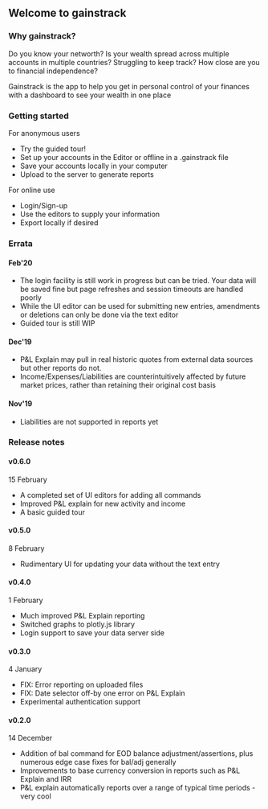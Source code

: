 ## Welcome to gainstrack
### Why gainstrack?
Do you know your networth? Is your wealth spread across multiple accounts in multiple countries? Struggling to keep track? How close are you to financial independence?

Gainstrack is the app to help you get in personal control of your finances with a dashboard to see your wealth in one place

### Getting started
For anonymous users
- Try the guided tour!
- Set up your accounts in the Editor or offline in a .gainstrack file
- Save your accounts locally in your computer
- Upload to the server to generate reports

For online use
- Login/Sign-up
- Use the editors to supply your information
- Export locally if desired

### Errata
#### Feb'20
- The login facility is still work in progress but can be tried. Your data will be saved fine but page refreshes and session timeouts are handled poorly
- While the UI editor can be used for submitting new entries, amendments or deletions can only be done via the text editor
- Guided tour is still WIP

#### Dec'19
- P&L Explain may pull in real historic quotes from external data sources but other reports do not.
- Income/Expenses/Liabilities are counterintuitively affected by future market prices, rather than retaining their original cost basis
#### Nov'19
- Liabilities are not supported in reports yet


### Release notes
#### v0.6.0
15 February
- A completed set of UI editors for adding all commands
- Improved P&L explain for new activity and income
- A basic guided tour

#### v0.5.0
8 February
- Rudimentary UI for updating your data without the text entry

#### v0.4.0
1 February
- Much improved P&L Explain reporting
- Switched graphs to plotly.js library
- Login support to save your data server side
#### v0.3.0
4 January
- FIX: Error reporting on uploaded files
- FIX: Date selector off-by one error on P&L Explain
- Experimental authentication support
#### v0.2.0
14 December
- Addition of bal command for EOD balance adjustment/assertions, plus numerous edge case fixes for bal/adj generally
- Improvements to base currency conversion in reports such as P&L Explain and IRR
- P&L explain automatically reports over a range of typical time periods - very cool

